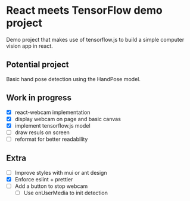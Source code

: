 # React meets TensorFlow demo project

Demo project that makes use of tensorflow.js to build a simple computer vision app in react.

## Potential project

Basic hand pose detection using the HandPose model.

## Work in progress

- [X] react-webcam implementation
- [X] display webcam on page and basic canvas
- [X] implement tensorflow.js model
- [ ] draw resuls on screen
- [ ] reformat for better readability

## Extra

- [ ] Improve styles with mui or ant design
- [X] Enforce eslint + prettier
- [ ] Add a button to stop webcam
  - [ ] Use onUserMedia to init detection
